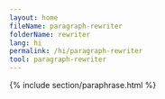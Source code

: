 ```yaml
---
layout: home
fileName: paragraph-rewriter
folderName: rewriter
lang: hi
permalink: /hi/paragraph-rewriter
tool: paragraph-rewriter
---
```

{% include section/paraphrase.html %}
